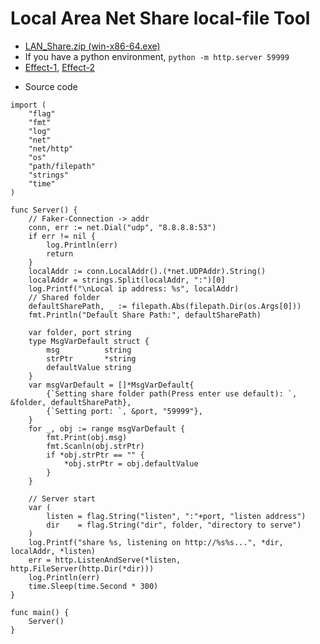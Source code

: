 
# Local Area Net Share local-file Tool

- [LAN_Share.zip (win-x86-64.exe)](https://github.com/linx-zhang/static/blob/main/tools/LAN_Share.zip)
- If you have a python environment, `python -m http.server 59999`
- [Effect-1](http://m.qpic.cn/psc?/V52HCgKy0b7Yhv1a5Lcc2Cuwq53oINm3/ruAMsa53pVQWN7FLK88i5p5G3odP31egXDVQ2Ti9gyMPUn3rQMmOWPMMeJC5WXSnXgps*0Cklsya*ETJKZMl6LbYiOrClWSG3fw1m9vbfFo!/b&bo=2wUgAwAAAAADB98!&rf=viewer_4),
[Effect-2](http://m.qpic.cn/psc?/V52HCgKy0b7Yhv1a5Lcc2Cuwq53oINm3/ruAMsa53pVQWN7FLK88i5hVVw6aqHpkyY6ynhdUb5b4h5EbL6uCk.ugW61VZMphE8i*1Q3EDR8ZkRE6BrauNmmhEsPP987JAirUl6KEQ1Ec!/b&bo=vgECAgAAAAADB50!&rf=viewer_4)

[//]: # (https://github.com/linx-zhang/static/blob/main/tools/LAN_Share20230602142355.png?raw=true)

- Source code

```golang
import (
	"flag"
	"fmt"
	"log"
	"net"
	"net/http"
	"os"
	"path/filepath"
	"strings"
	"time"
)

func Server() {
	// Faker-Connection -> addr
	conn, err := net.Dial("udp", "8.8.8.8:53")
	if err != nil {
		log.Println(err)
		return
	}
	localAddr := conn.LocalAddr().(*net.UDPAddr).String()
	localAddr = strings.Split(localAddr, ":")[0]
	log.Printf("\nLocal ip address: %s", localAddr)
	// Shared folder
	defaultSharePath, _ := filepath.Abs(filepath.Dir(os.Args[0]))
	fmt.Println("Default Share Path:", defaultSharePath)

	var folder, port string
	type MsgVarDefault struct {
		msg          string
		strPtr       *string
		defaultValue string
	}
	var msgVarDefault = []*MsgVarDefault{
		{`Setting share folder path(Press enter use default): `, &folder, defaultSharePath},
		{`Setting port: `, &port, "59999"},
	}
	for _, obj := range msgVarDefault {
		fmt.Print(obj.msg)
		fmt.Scanln(obj.strPtr)
		if *obj.strPtr == "" {
			*obj.strPtr = obj.defaultValue
		}
	}

	// Server start
	var (
		listen = flag.String("listen", ":"+port, "listen address")
		dir    = flag.String("dir", folder, "directory to serve")
	)
	log.Printf("share %s, listening on http://%s%s...", *dir, localAddr, *listen)
	err = http.ListenAndServe(*listen, http.FileServer(http.Dir(*dir)))
	log.Println(err)
	time.Sleep(time.Second * 300)
}

func main() {
	Server()
}

```